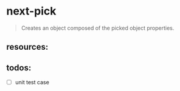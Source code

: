 # next-pick
> Creates an object composed of the picked object properties.


## resources:

## todos:
- [ ] unit test case
